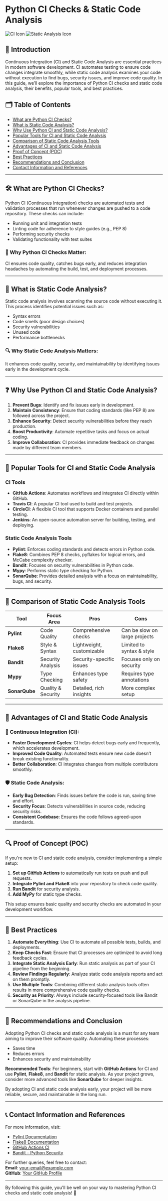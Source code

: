 
# Python CI Checks & Static Code Analysis

![CI Icon](https://img.shields.io/badge/CI-Python-blue) ![Static Analysis Icon](https://img.shields.io/badge/Static%20Code%20Analysis-green)

## 📖 Introduction

Continuous Integration (CI) and Static Code Analysis are essential practices in modern software development. CI automates testing to ensure code changes integrate smoothly, while static code analysis examines your code without execution to find bugs, security issues, and improve code quality. In this guide, we’ll explore the importance of Python CI checks and static code analysis, their benefits, popular tools, and best practices.

## 🗂️ Table of Contents

- [What are Python CI Checks?](#what-are-python-ci-checks)
- [What is Static Code Analysis?](#what-is-static-code-analysis)
- [Why Use Python CI and Static Code Analysis?](#why-use-python-ci-and-static-code-analysis)
- [Popular Tools for CI and Static Code Analysis](#popular-tools-for-ci-and-static-code-analysis)
- [Comparison of Static Code Analysis Tools](#comparison-of-static-code-analysis-tools)
- [Advantages of CI and Static Code Analysis](#advantages-of-ci-and-static-code-analysis)
- [Proof of Concept (POC)](#proof-of-concept-poc)
- [Best Practices](#best-practices)
- [Recommendations and Conclusion](#recommendations-and-conclusion)
- [Contact Information and References](#contact-information-and-references)

---

## 🛠️ What are Python CI Checks? 

Python CI (Continuous Integration) checks are automated tests and validation processes that run whenever changes are pushed to a code repository. These checks can include:

- Running unit and integration tests
- Linting code for adherence to style guides (e.g., PEP 8)
- Performing security checks
- Validating functionality with test suites

### 📝 Why Python CI Checks Matter:
CI ensures code quality, catches bugs early, and reduces integration headaches by automating the build, test, and deployment processes.

---

## 🧰 What is Static Code Analysis?

Static code analysis involves scanning the source code without executing it. This process identifies potential issues such as:

- Syntax errors
- Code smells (poor design choices)
- Security vulnerabilities
- Unused code
- Performance bottlenecks

### 🔍 Why Static Code Analysis Matters:
It enhances code quality, security, and maintainability by identifying issues early in the development cycle.

---

## ❓ Why Use Python CI and Static Code Analysis?



1. **Prevent Bugs**: Identify and fix issues early in development.
2. **Maintain Consistency**: Ensure that coding standards (like PEP 8) are followed across the project.
3. **Enhance Security**: Detect security vulnerabilities before they reach production.
4. **Boost Productivity**: Automate repetitive tasks and focus on actual coding.
5. **Improve Collaboration**: CI provides immediate feedback on changes made by different team members.

---

## 🔧 Popular Tools for CI and Static Code Analysis

### CI Tools

- **GitHub Actions**: Automates workflows and integrates CI directly within GitHub.
- **Travis CI**: A popular CI tool used to build and test projects.
- **CircleCI**: A flexible CI tool that supports Docker containers and parallel testing.
- **Jenkins**: An open-source automation server for building, testing, and deploying.

### Static Code Analysis Tools

- **Pylint**: Enforces coding standards and detects errors in Python code.
- **Flake8**: Combines PEP 8 checks, pyflakes for logical errors, and McCabe complexity checker.
- **Bandit**: Focuses on security vulnerabilities in Python code.
- **Mypy**: Performs static type checking for Python.
- **SonarQube**: Provides detailed analysis with a focus on maintainability, bugs, and security.

---

## 🔬 Comparison of Static Code Analysis Tools

| Tool      | Focus Area           | Pros                            | Cons                          |
|-----------|----------------------|----------------------------------|-------------------------------|
| **Pylint**| Code Quality          | Comprehensive checks             | Can be slow on large projects  |
| **Flake8**| Style & Syntax        | Lightweight, customizable        | Limited to syntax & style      |
| **Bandit**| Security Analysis     | Security-specific issues         | Focuses only on security       |
| **Mypy**  | Type Checking         | Enhances type safety             | Requires type annotations      |
| **SonarQube**| Quality & Security | Detailed, rich insights          | More complex setup             |

---

## 🌟 Advantages of CI and Static Code Analysis

### 🚀 **Continuous Integration (CI)**:
- **Faster Development Cycles**: CI helps detect bugs early and frequently, which accelerates development.
- **Improved Code Quality**: Automated tests ensure new code doesn’t break existing functionality.
- **Better Collaboration**: CI integrates changes from multiple contributors smoothly.

### 🛡️ **Static Code Analysis**:
- **Early Bug Detection**: Finds issues before the code is run, saving time and effort.
- **Security Focus**: Detects vulnerabilities in source code, reducing security risks.
- **Consistent Codebase**: Ensures the code follows agreed-upon standards.

---

## 🔍 Proof of Concept (POC)

If you're new to CI and static code analysis, consider implementing a simple setup:

1. **Set up GitHub Actions** to automatically run tests on push and pull requests.
2. **Integrate Pylint and Flake8** into your repository to check code quality.
3. **Run Bandit** for security analysis.
4. **Add MyPy** for static type checks.

This setup ensures basic quality and security checks are automated in your development workflow.

---

## 📏 Best Practices

1. **Automate Everything**: Use CI to automate all possible tests, builds, and deployments.
2. **Keep Checks Fast**: Ensure that CI processes are optimized to avoid long feedback cycles.
3. **Integrate Static Analysis Early**: Run static analysis as part of your CI pipeline from the beginning.
4. **Review Findings Regularly**: Analyze static code analysis reports and act on them promptly.
5. **Use Multiple Tools**: Combining different static analysis tools often results in more comprehensive code quality checks.
6. **Security as Priority**: Always include security-focused tools like Bandit or SonarQube in the analysis pipeline.

---

## 📝 Recommendations and Conclusion

Adopting Python CI checks and static code analysis is a must for any team aiming to improve their software quality. Automating these processes:

- Saves time
- Reduces errors
- Enhances security and maintainability

**Recommended Tools**: For beginners, start with **GitHub Actions** for CI and use **Pylint**, **Flake8**, and **Bandit** for static analysis. As your project grows, consider more advanced tools like **SonarQube** for deeper insights.

By adopting CI and static code analysis early, your project will be more reliable, secure, and maintainable in the long run.

---

## 📞 Contact Information and References

For more information, visit:

- [Pylint Documentation](https://pylint.pycqa.org/)
- [Flake8 Documentation](https://flake8.pycqa.org/)
- [GitHub Actions CI](https://docs.github.com/en/actions)
- [Bandit - Python Security](https://bandit.readthedocs.io/)

For further queries, feel free to contact:  
**Email**: [your-email@example.com](mailto:your-email@example.com)  
**GitHub**: [Your GitHub Profile](https://github.com/your-profile)

---

By following this guide, you'll be well on your way to mastering Python CI checks and static code analysis! 🎯
